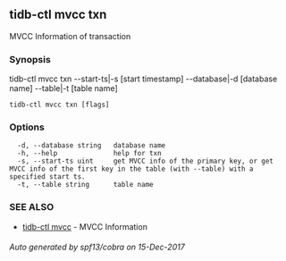 ## tidb-ctl mvcc txn

MVCC Information of transaction

### Synopsis


tidb-ctl mvcc txn --start-ts|-s [start timestamp] --database|-d [database name] --table|-t [table name]

```
tidb-ctl mvcc txn [flags]
```

### Options

```
  -d, --database string   database name
  -h, --help              help for txn
  -s, --start-ts uint     get MVCC info of the primary key, or get MVCC info of the first key in the table (with --table) with a specified start ts.
  -t, --table string      table name
```

### SEE ALSO
* [tidb-ctl mvcc](tidb-ctl_mvcc.md)	 - MVCC Information

###### Auto generated by spf13/cobra on 15-Dec-2017
